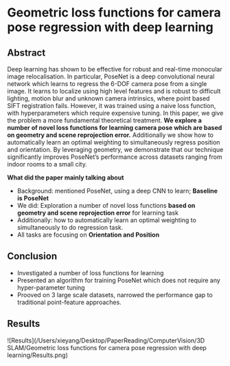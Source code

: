 # Geometric loss functions for camera pose regression with deep learning



## Abstract

Deep learning has shown to be effective for robust and real-time monocular image relocalisation. In particular, PoseNet is a deep convolutional neural network which learns to regress the 6-DOF camera pose from a single image. It learns to localize using high level features and is robust to difficult lighting, motion blur and unknown camera intrinsics, where point based SIFT registration fails. However, it was trained using a naive loss function, with hyperparameters which require expensive tuning. In this paper, we give the problem a more fundamental theoretical treatment. **We explore a number of novel loss functions for learning camera pose which are based on geometry and scene reprojection error.** Additionally we show how to automatically learn an optimal weighting to simultaneously regress position and orientation. By leveraging geometry, we demonstrate that our technique significantly improves PoseNet’s performance across datasets ranging from indoor rooms to a small city.



**What did the paper mainly talking about**

- Background: mentioned PoseNet, using a deep CNN to learn; **Baseline is PoseNet**
- We did: Exploration a number of novel loss functions **based on geometry and scene reprojection error** for learning task
- Additionally: how to automatically learn an optimal weighting to simultaneously to do regression task.
- All tasks are focusing on **Orientation and Position**



## Conclusion

- Investigated a number of loss functions for learning
- Presented an algorithm for training PoseNet which does not require any hyper-parameter tuning
- Prooved on 3 large scale datasets, narrowed the performance gap to traditional point-feature approaches.



## Results



![Results](/Users/xieyang/Desktop/PaperReading/ComputerVision/3D SLAM/Geometric loss functions for camera pose regression with deep learning/Results.png)

